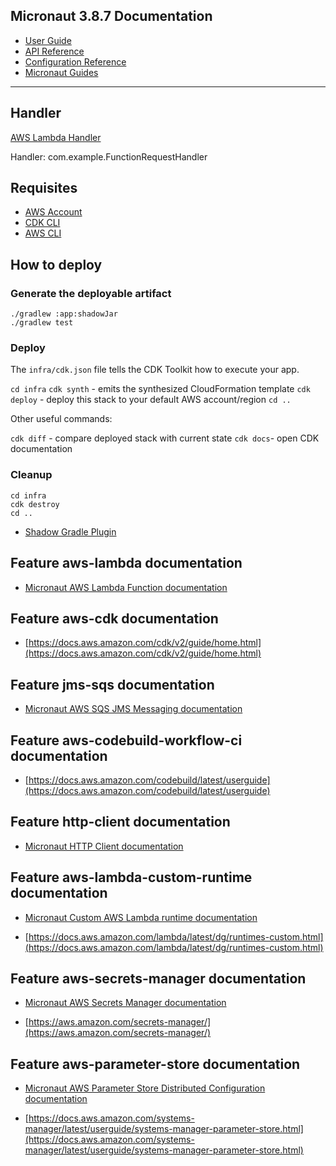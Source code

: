 ## Micronaut 3.8.7 Documentation

- [User Guide](https://docs.micronaut.io/3.8.7/guide/index.html)
- [API Reference](https://docs.micronaut.io/3.8.7/api/index.html)
- [Configuration Reference](https://docs.micronaut.io/3.8.7/guide/configurationreference.html)
- [Micronaut Guides](https://guides.micronaut.io/index.html)
---

## Handler

[AWS Lambda Handler](https://docs.aws.amazon.com/lambda/latest/dg/java-handler.html)

Handler: com.example.FunctionRequestHandler


## Requisites

- [AWS Account](https://aws.amazon.com/free/)
- [CDK CLI](https://docs.aws.amazon.com/cdk/v2/guide/cli.html)
- [AWS CLI](https://aws.amazon.com/cli/)

## How to deploy

### Generate the deployable artifact

```
./gradlew :app:shadowJar
./gradlew test
```

### Deploy

The `infra/cdk.json` file tells the CDK Toolkit how to execute your app.

`cd infra`
`cdk synth` - emits the synthesized CloudFormation template
`cdk deploy` - deploy this stack to your default AWS account/region
`cd ..`

Other useful commands:

`cdk diff` - compare deployed stack with current state
`cdk docs`- open CDK documentation

### Cleanup

```
cd infra
cdk destroy
cd ..
```


- [Shadow Gradle Plugin](https://plugins.gradle.org/plugin/com.github.johnrengelman.shadow)
## Feature aws-lambda documentation

- [Micronaut AWS Lambda Function documentation](https://micronaut-projects.github.io/micronaut-aws/latest/guide/index.html#lambda)


## Feature aws-cdk documentation

- [https://docs.aws.amazon.com/cdk/v2/guide/home.html](https://docs.aws.amazon.com/cdk/v2/guide/home.html)


## Feature jms-sqs documentation

- [Micronaut AWS SQS JMS Messaging documentation](https://micronaut-projects.github.io/micronaut-jms/snapshot/guide/index.html)


## Feature aws-codebuild-workflow-ci documentation

- [https://docs.aws.amazon.com/codebuild/latest/userguide](https://docs.aws.amazon.com/codebuild/latest/userguide)


## Feature http-client documentation

- [Micronaut HTTP Client documentation](https://docs.micronaut.io/latest/guide/index.html#httpClient)


## Feature aws-lambda-custom-runtime documentation

- [Micronaut Custom AWS Lambda runtime documentation](https://micronaut-projects.github.io/micronaut-aws/latest/guide/index.html#lambdaCustomRuntimes)

- [https://docs.aws.amazon.com/lambda/latest/dg/runtimes-custom.html](https://docs.aws.amazon.com/lambda/latest/dg/runtimes-custom.html)


## Feature aws-secrets-manager documentation

- [Micronaut AWS Secrets Manager documentation](https://micronaut-projects.github.io/micronaut-aws/latest/guide/#distributedconfigurationsecretsmanager)

- [https://aws.amazon.com/secrets-manager/](https://aws.amazon.com/secrets-manager/)


## Feature aws-parameter-store documentation

- [Micronaut AWS Parameter Store Distributed Configuration documentation](https://micronaut-projects.github.io/micronaut-aws/latest/guide/index.html#parametersStore)

- [https://docs.aws.amazon.com/systems-manager/latest/userguide/systems-manager-parameter-store.html](https://docs.aws.amazon.com/systems-manager/latest/userguide/systems-manager-parameter-store.html)


